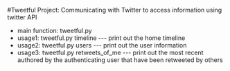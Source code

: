 #Tweetful Project: Communicating with Twitter to access information using twitter API
* main function: tweetful.py
* usage1: tweetful.py timeline --- print out the home timeline
* usage2: tweetful.py users --- print out the user information
* usage3: tweetful.py retweets_of_me --- print out the most recent authored by the authenticating user that have been retweeted by others
